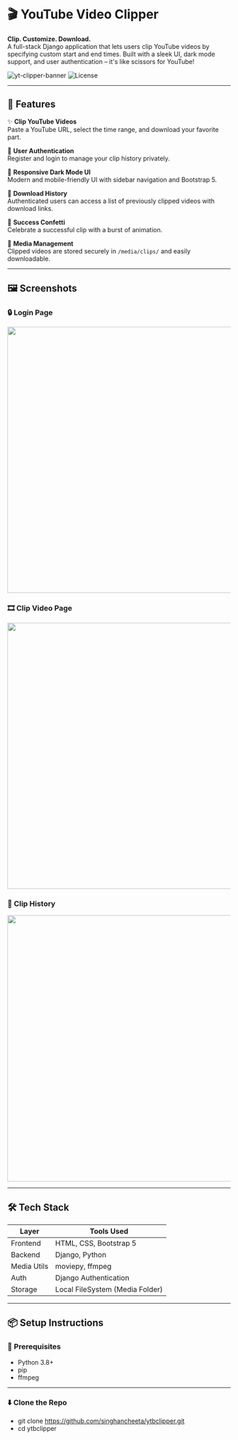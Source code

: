 # 🎬 YouTube Video Clipper

**Clip. Customize. Download.**  
A full-stack Django application that lets users clip YouTube videos by specifying custom start and end times. Built with a sleek UI, dark mode support, and user authentication – it's like scissors for YouTube!

![yt-clipper-banner](https://img.shields.io/badge/YouTube--Clipper-Django-blueviolet?style=flat&logo=python)
![License](https://img.shields.io/badge/License-MIT-green.svg)

---

## 🚀 Features

✨ **Clip YouTube Videos**  
Paste a YouTube URL, select the time range, and download your favorite part.

🔐 **User Authentication**  
Register and login to manage your clip history privately.

🎨 **Responsive Dark Mode UI**  
Modern and mobile-friendly UI with sidebar navigation and Bootstrap 5.

🧾 **Download History**  
Authenticated users can access a list of previously clipped videos with download links.

🎉 **Success Confetti**  
Celebrate a successful clip with a burst of animation.

📁 **Media Management**  
Clipped videos are stored securely in `/media/clips/` and easily downloadable.

---

## 🖼️ Screenshots

### 🔒 Login Page  
<img src="https://i.imgur.com/your-login-screenshot.png" width="600"/>

### 🎞️ Clip Video Page  
<img src="https://i.imgur.com/your-clip-video-screenshot.png" width="600"/>

### 📂 Clip History  
<img src="https://i.imgur.com/your-clip-history-screenshot.png" width="600"/>

---

## 🛠️ Tech Stack

| Layer       | Tools Used                        |
|-------------|-----------------------------------|
| Frontend    | HTML, CSS, Bootstrap 5            |
| Backend     | Django, Python                    |
| Media Utils | moviepy, ffmpeg                   |
| Auth        | Django Authentication             |
| Storage     | Local FileSystem (Media Folder)   |

---

## 📦 Setup Instructions

### 🔧 Prerequisites
- Python 3.8+
- pip
- ffmpeg

---

### ⬇️ Clone the Repo
- git clone https://github.com/singhancheeta/ytbclipper.git
- cd ytbclipper
